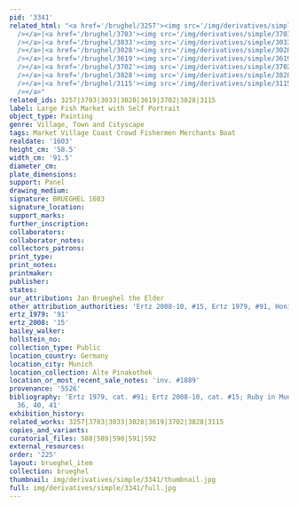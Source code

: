 ```yaml
---
pid: '3341'
related_html: "<a href='/brughel/3257'><img src='/img/derivatives/simple/3257/thumbnail.jpg'
  /></a>|<a href='/brughel/3703'><img src='/img/derivatives/simple/3703/thumbnail.jpg'
  /></a>|<a href='/brughel/3033'><img src='/img/derivatives/simple/3033/thumbnail.jpg'
  /></a>|<a href='/brughel/3028'><img src='/img/derivatives/simple/3028/thumbnail.jpg'
  /></a>|<a href='/brughel/3619'><img src='/img/derivatives/simple/3619/thumbnail.jpg'
  /></a>|<a href='/brughel/3702'><img src='/img/derivatives/simple/3702/thumbnail.jpg'
  /></a>|<a href='/brughel/3828'><img src='/img/derivatives/simple/3828/thumbnail.jpg'
  /></a>|<a href='/brughel/3115'><img src='/img/derivatives/simple/3115/thumbnail.jpg'
  /></a>"
related_ids: 3257|3703|3033|3028|3619|3702|3828|3115
label: Large Fish Market with Self Portrait
object_type: Painting
genre: Village, Town and Cityscape
tags: Market Village Coast Crowd Fishermen Merchants Boat
realdate: '1603'
height_cm: '58.5'
width_cm: '91.5'
diameter_cm: 
plate_dimensions: 
support: Panel
drawing_medium: 
signature: BRUEGHEL 1603
signature_location: 
support_marks: 
further_inscription: 
collaborators: 
collaborator_notes: 
collectors_patrons: 
print_type: 
print_notes: 
printmaker: 
publisher: 
states: 
our_attribution: Jan Brueghel the Elder
other_attribution_authorities: 'Ertz 2008-10, #15, Ertz 1979, #91, Honig database'
ertz_1979: '91'
ertz_2008: '15'
bailey_walker: 
hollstein_no: 
collection_type: Public
location_country: Germany
location_city: Munich
location_collection: Alte Pinakothek
location_or_most_recent_sale_notes: 'inv. #1889'
provenance: '5526'
bibliography: 'Ertz 1979, cat. #91; Ertz 2008-10, cat. #15; Ruby in Munich 2013, pp.
  36, 40, 41'
exhibition_history: 
related_works: 3257|3703|3033|3028|3619|3702|3828|3115
copies_and_variants: 
curatorial_files: 588|589|590|591|592
external_resources: 
order: '225'
layout: brueghel_item
collection: brueghel
thumbnail: img/derivatives/simple/3341/thumbnail.jpg
full: img/derivatives/simple/3341/full.jpg
---
```

